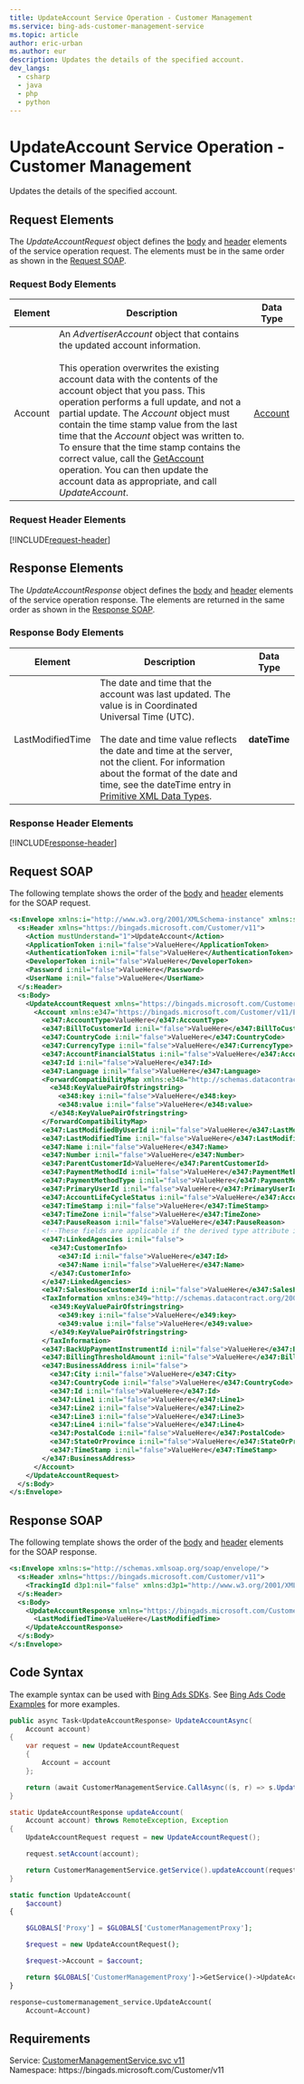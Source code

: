 ```yaml
---
title: UpdateAccount Service Operation - Customer Management
ms.service: bing-ads-customer-management-service
ms.topic: article
author: eric-urban
ms.author: eur
description: Updates the details of the specified account.
dev_langs: 
  - csharp
  - java
  - php
  - python
---
```

# UpdateAccount Service Operation - Customer Management
Updates the details of the specified account.

## <a name="request"></a>Request Elements
The *UpdateAccountRequest* object defines the [body](#request-body) and [header](#request-header) elements of the service operation request. The elements must be in the same order as shown in the [Request SOAP](#request-soap). 

### <a name="request-body"></a>Request Body Elements

|Element|Description|Data Type|
|-----------|---------------|-------------|
|<a name="account"></a>Account|An *AdvertiserAccount* object that contains the updated account information.<br /><br />This operation overwrites the existing account data with the contents of the account object that you pass. This operation performs a full update, and not a partial update. The *Account* object must contain the time stamp value from the last time that the *Account* object was written to. To ensure that the time stamp contains the correct value, call the [GetAccount](/bingads/customer-management-service/getaccount) operation. You can then update the account data as appropriate, and call *UpdateAccount*.|[Account](account)|

### <a name="request-header"></a>Request Header Elements
[!INCLUDE[request-header](./includes/request-header)]

## <a name="response"></a>Response Elements
The *UpdateAccountResponse* object defines the [body](#response-body) and [header](#response-header) elements of the service operation response. The elements are returned in the same order as shown in the [Response SOAP](#response-soap).

### <a name="response-body"></a>Response Body Elements

|Element|Description|Data Type|
|-----------|---------------|-------------|
|<a name="lastmodifiedtime"></a>LastModifiedTime|The date and time that the account was last updated. The value is in Coordinated Universal Time (UTC).<br/><br/> The date and time value reflects the date and time at the server, not the client. For information about the format of the date and time, see the dateTime entry in [Primitive XML Data Types](https://go.microsoft.com/fwlink/?linkid=859198).|**dateTime**|

### <a name="response-header"></a>Response Header Elements
[!INCLUDE[response-header](./includes/response-header)]

## <a name="request-soap"></a>Request SOAP
The following template shows the order of the [body](#request-body) and [header](#request-header) elements for the SOAP request.

```xml
<s:Envelope xmlns:i="http://www.w3.org/2001/XMLSchema-instance" xmlns:s="http://schemas.xmlsoap.org/soap/envelope/">
  <s:Header xmlns="https://bingads.microsoft.com/Customer/v11">
    <Action mustUnderstand="1">UpdateAccount</Action>
    <ApplicationToken i:nil="false">ValueHere</ApplicationToken>
    <AuthenticationToken i:nil="false">ValueHere</AuthenticationToken>
    <DeveloperToken i:nil="false">ValueHere</DeveloperToken>
    <Password i:nil="false">ValueHere</Password>
    <UserName i:nil="false">ValueHere</UserName>
  </s:Header>
  <s:Body>
    <UpdateAccountRequest xmlns="https://bingads.microsoft.com/Customer/v11">
      <Account xmlns:e347="https://bingads.microsoft.com/Customer/v11/Entities" i:nil="false" i:type="-- derived type specified here with the appropriate prefix --">
        <e347:AccountType>ValueHere</e347:AccountType>
        <e347:BillToCustomerId i:nil="false">ValueHere</e347:BillToCustomerId>
        <e347:CountryCode i:nil="false">ValueHere</e347:CountryCode>
        <e347:CurrencyType i:nil="false">ValueHere</e347:CurrencyType>
        <e347:AccountFinancialStatus i:nil="false">ValueHere</e347:AccountFinancialStatus>
        <e347:Id i:nil="false">ValueHere</e347:Id>
        <e347:Language i:nil="false">ValueHere</e347:Language>
        <ForwardCompatibilityMap xmlns:e348="http://schemas.datacontract.org/2004/07/System.Collections.Generic" i:nil="false">
          <e348:KeyValuePairOfstringstring>
            <e348:key i:nil="false">ValueHere</e348:key>
            <e348:value i:nil="false">ValueHere</e348:value>
          </e348:KeyValuePairOfstringstring>
        </ForwardCompatibilityMap>
        <e347:LastModifiedByUserId i:nil="false">ValueHere</e347:LastModifiedByUserId>
        <e347:LastModifiedTime i:nil="false">ValueHere</e347:LastModifiedTime>
        <e347:Name i:nil="false">ValueHere</e347:Name>
        <e347:Number i:nil="false">ValueHere</e347:Number>
        <e347:ParentCustomerId>ValueHere</e347:ParentCustomerId>
        <e347:PaymentMethodId i:nil="false">ValueHere</e347:PaymentMethodId>
        <e347:PaymentMethodType i:nil="false">ValueHere</e347:PaymentMethodType>
        <e347:PrimaryUserId i:nil="false">ValueHere</e347:PrimaryUserId>
        <e347:AccountLifeCycleStatus i:nil="false">ValueHere</e347:AccountLifeCycleStatus>
        <e347:TimeStamp i:nil="false">ValueHere</e347:TimeStamp>
        <e347:TimeZone i:nil="false">ValueHere</e347:TimeZone>
        <e347:PauseReason i:nil="false">ValueHere</e347:PauseReason>
        <!--These fields are applicable if the derived type attribute is set to AdvertiserAccount-->
        <e347:LinkedAgencies i:nil="false">
          <e347:CustomerInfo>
            <e347:Id i:nil="false">ValueHere</e347:Id>
            <e347:Name i:nil="false">ValueHere</e347:Name>
          </e347:CustomerInfo>
        </e347:LinkedAgencies>
        <e347:SalesHouseCustomerId i:nil="false">ValueHere</e347:SalesHouseCustomerId>
        <TaxInformation xmlns:e349="http://schemas.datacontract.org/2004/07/System.Collections.Generic" i:nil="false">
          <e349:KeyValuePairOfstringstring>
            <e349:key i:nil="false">ValueHere</e349:key>
            <e349:value i:nil="false">ValueHere</e349:value>
          </e349:KeyValuePairOfstringstring>
        </TaxInformation>
        <e347:BackUpPaymentInstrumentId i:nil="false">ValueHere</e347:BackUpPaymentInstrumentId>
        <e347:BillingThresholdAmount i:nil="false">ValueHere</e347:BillingThresholdAmount>
        <e347:BusinessAddress i:nil="false">
          <e347:City i:nil="false">ValueHere</e347:City>
          <e347:CountryCode i:nil="false">ValueHere</e347:CountryCode>
          <e347:Id i:nil="false">ValueHere</e347:Id>
          <e347:Line1 i:nil="false">ValueHere</e347:Line1>
          <e347:Line2 i:nil="false">ValueHere</e347:Line2>
          <e347:Line3 i:nil="false">ValueHere</e347:Line3>
          <e347:Line4 i:nil="false">ValueHere</e347:Line4>
          <e347:PostalCode i:nil="false">ValueHere</e347:PostalCode>
          <e347:StateOrProvince i:nil="false">ValueHere</e347:StateOrProvince>
          <e347:TimeStamp i:nil="false">ValueHere</e347:TimeStamp>
        </e347:BusinessAddress>
      </Account>
    </UpdateAccountRequest>
  </s:Body>
</s:Envelope>
```

## <a name="response-soap"></a>Response SOAP
The following template shows the order of the [body](#response-body) and [header](#response-header) elements for the SOAP response.

```xml
<s:Envelope xmlns:s="http://schemas.xmlsoap.org/soap/envelope/">
  <s:Header xmlns="https://bingads.microsoft.com/Customer/v11">
    <TrackingId d3p1:nil="false" xmlns:d3p1="http://www.w3.org/2001/XMLSchema-instance">ValueHere</TrackingId>
  </s:Header>
  <s:Body>
    <UpdateAccountResponse xmlns="https://bingads.microsoft.com/Customer/v11">
      <LastModifiedTime>ValueHere</LastModifiedTime>
    </UpdateAccountResponse>
  </s:Body>
</s:Envelope>
```

## <a name="example"></a>Code Syntax
The example syntax can be used with [Bing Ads SDKs](/bingads/guides/client-libraries). See [Bing Ads Code Examples](/bingads/guides/code-examples) for more examples.
```csharp
public async Task<UpdateAccountResponse> UpdateAccountAsync(
	Account account)
{
	var request = new UpdateAccountRequest
	{
		Account = account
	};

	return (await CustomerManagementService.CallAsync((s, r) => s.UpdateAccountAsync(r), request));
}
```
```java
static UpdateAccountResponse updateAccount(
	Account account) throws RemoteException, Exception
{
	UpdateAccountRequest request = new UpdateAccountRequest();

	request.setAccount(account);

	return CustomerManagementService.getService().updateAccount(request);
}
```
```php
static function UpdateAccount(
	$account)
{

	$GLOBALS['Proxy'] = $GLOBALS['CustomerManagementProxy'];

	$request = new UpdateAccountRequest();

	$request->Account = $account;

	return $GLOBALS['CustomerManagementProxy']->GetService()->UpdateAccount($request);
}
```
```python
response=customermanagement_service.UpdateAccount(
	Account=Account)
```

## Requirements
Service: [CustomerManagementService.svc v11](https://clientcenter.api.bingads.microsoft.com/Api/CustomerManagement/v11/CustomerManagementService.svc)  
Namespace: https\://bingads.microsoft.com/Customer/v11  

